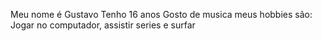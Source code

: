 Meu nome é  Gustavo
Tenho 16 anos 
Gosto de musica
meus hobbies são: Jogar no computador, assistir series e surfar
